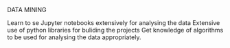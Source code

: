 
DATA MINING 

Learn to se Jupyter notebooks extensively for analysing the data
Extensive use of python libraries for buliding the  projects
Get knowledge of algorithms to be used for analysing the data appropriately.


